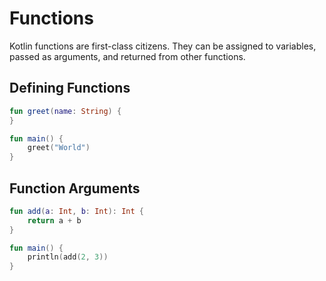 # Functions

Kotlin functions are first-class citizens. They can be assigned to variables, passed as arguments, and returned from other functions.

## Defining Functions

```kotlin
fun greet(name: String) {
}

fun main() {
    greet("World")
}
```

## Function Arguments

```kotlin
fun add(a: Int, b: Int): Int {
    return a + b
}

fun main() {
    println(add(2, 3))
}
```

